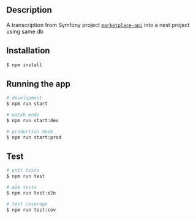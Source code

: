 ## Description

A transcription from Symfony project <a href="https://github.com/nicolas-nielsen/marketplace-api">`marketplace-api`</a> into a nest project using same db

## Installation

```bash
$ npm install
```

## Running the app

```bash
# development
$ npm run start

# watch mode
$ npm run start:dev

# production mode
$ npm run start:prod
```

## Test

```bash
# unit tests
$ npm run test

# e2e tests
$ npm run test:e2e

# test coverage
$ npm run test:cov
```



